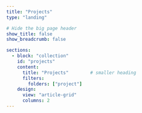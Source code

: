 ```yaml
---
title: "Projects"
type: "landing"

# Hide the big page header
show_title: false
show_breadcrumb: false

sections:
  - block: "collection"
    id: "projects"
    content:
      title: "Projects"        # smaller heading
      filters:
        folders: ["project"]
    design:
      view: "article-grid"
      columns: 2
---
```

